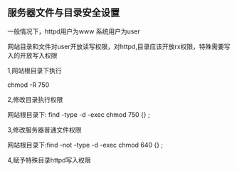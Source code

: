 ## 服务器文件与目录安全设置

一般情况下，httpd用户为www 系统用户为user

网站目录和文件对user开放读写权限，对httpd,目录应该开放rx权限，特殊需要写入的开放写入权限

1,网站根目录下执行

chmod -R 750

2,修改目录执行权限

网站根目录下: find -type -d -exec chmod 750 {} \;

3,修改服务器普通文件权限

网站根目录下:find -not -type -d -exec chmod 640 {} \;

4,赋予特殊目录httpd写入权限
